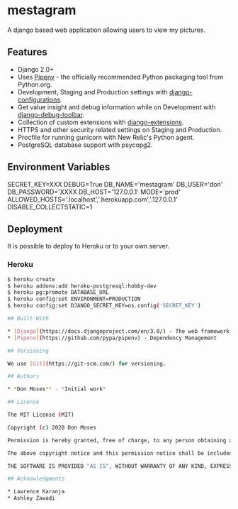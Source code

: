# mestagram
A django based web application allowing users to view my pictures.

## Features

- Django 2.0+
- Uses [Pipenv](https://github.com/kennethreitz/pipenv) - the officially recommended Python packaging tool from Python.org.
- Development, Staging and Production settings with [django-configurations](https://django-configurations.readthedocs.org).
- Get value insight and debug information while on Development with [django-debug-toolbar](https://django-debug-toolbar.readthedocs.org).
- Collection of custom extensions with [django-extensions](http://django-extensions.readthedocs.org).
- HTTPS and other security related settings on Staging and Production.
- Procfile for running gunicorn with New Relic's Python agent.
- PostgreSQL database support with psycopg2.

## Environment Variables
SECRET_KEY=XXX
DEBUG=True
DB_NAME='mestagram'
DB_USER='don'
DB_PASSWORD='XXXX
DB_HOST='127.0.0.1'
MODE='prod'
ALLOWED_HOSTS='.localhost','.herokuapp.com','.127.0.0.1'
DISABLE_COLLECTSTATIC=1
## Deployment

It is possible to deploy to Heroku or to your own server.

### Heroku

```bash
$ heroku create
$ heroku addons:add heroku-postgresql:hobby-dev
$ heroku pg:promote DATABASE_URL
$ heroku config:set ENVIRONMENT=PRODUCTION
$ heroku config:set DJANGO_SECRET_KEY=os.config('SECRET_KEY')

## Built With

* [Django](https://docs.djangoproject.com/en/3.0/) - The web framework used
* [Pipenv](https://github.com/pypa/pipenv) - Dependency Management

## Versioning

We use [Git](https://git-scm.com/) for versioning. 

## Authors

* *Don Moses** - *Initial work* 

## License

The MIT License (MIT)

Copyright (c) 2020 Don Moses

Permission is hereby granted, free of charge, to any person obtaining a copy of this software and associated documentation files (the "Software"), to deal in the Software without restriction, including without limitation the rights to use, copy, modify, merge, publish, distribute, sublicense, and/or sell copies of the Software, and to permit persons to whom the Software is furnished to do so, subject to the following conditions:

The above copyright notice and this permission notice shall be included in all copies or substantial portions of the Software.

THE SOFTWARE IS PROVIDED "AS IS", WITHOUT WARRANTY OF ANY KIND, EXPRESS OR IMPLIED, INCLUDING BUT NOT LIMITED TO THE WARRANTIES OF MERCHANTABILITY, FITNESS FOR A PARTICULAR PURPOSE AND NONINFRINGEMENT. IN NO EVENT SHALL THE AUTHORS OR COPYRIGHT HOLDERS BE LIABLE FOR ANY CLAIM, DAMAGES OR OTHER LIABILITY, WHETHER IN AN ACTION OF CONTRACT, TORT OR OTHERWISE, ARISING FROM, OUT OF OR IN CONNECTION WITH THE SOFTWARE OR THE USE OR OTHER DEALINGS IN THE SOFTWARE.

## Acknowledgments

* Lawrence Karanja
* Ashley Zawadi
